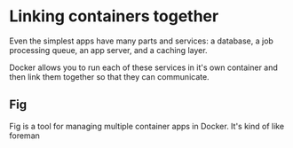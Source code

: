 # Linking containers together

Even the simplest apps have many parts and services: a database, a job processing queue, an app server, and a caching layer.  

Docker allows you to run each of these services in it's own container and then link them together so that they can communicate.

## Fig

Fig is a tool for managing multiple container apps in Docker. It's kind of like foreman 